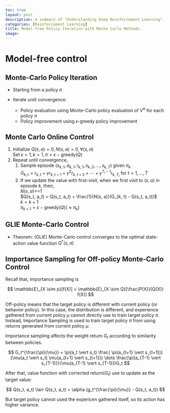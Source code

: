 ```yaml
---
toc: true
layout: post
description: A summary of "Understanding Deep Reinforcement Learning"
categories: [Reinforcement Learning]
title: Model-free Policy Iteration with Monte Carlo Methods
image: 
---
```


# Model-free control

## Monte-Carlo Policy Iteration
- Starting from a policy $\pi$

- Iterate until convergence:
  - Policy evaluation using Monte-Carlo policy evaluation of $V^{\pi}$ for each policy $\pi$
  - Policy improvement using $\epsilon$-greedy policy improvement

## Monte Carlo Online Control

1. Initialize $Q(s, a) = 0, N(s, a) = 0, \forall (s, a)$ \
Set $\epsilon=1, k=1, \pi=\epsilon-\text{greedy}(Q)$
2. Repeat until convergence,
   1. Sample episode ($s_{k, 1}, a_{k, 1}, r_{k,1}, s_{k, 2}, \dots, s_{k, T}$) given $\pi_k$ \
   $G_{k, t} =r_{k, t} + \gamma r_{k, t+1} + \gamma^2 r_{k, t+2} + \cdots + \gamma^{T_i - 1} r_{k, T_i}$ for $t=1, \dots,T$
   2. If we update the value with first-visit, when we first visit to $(s, a)$ in episode $k$, then,\
   $N(s,a) \mathrel{+{=}} 1$\
   $Q(s_t, a_t) = Q(s_t, a_t) + \frac{1}{N(s, a)}(G_{k, t} - Q(s_t, a_t))$ \
   $k = k + 1$ \
   $\pi_{k+1} = \epsilon-\text{greedy}(Q) (\approx \pi_k)$

## GLIE Monte-Carlo Control
- Theorem: (GLIE) Monte-Carlo control converges to the optimal state-action value function $Q^{*}(s, a)$

## Importance Sampling for Off-policy Monte-Carlo Control
Recall that, importance sampling is

$$ \mathbb{E}_{X \sim p}[f(X)] = \mathbb{E}_{X \sim Q}[\frac{P(X)}{Q(X)} f(X)] $$

Off-policy means that the target policy is different with current policy (or behavior policy). In this case, the distribution is different, and experience gathered from current policy $\mu$ cannot directly use to train target policy $\pi$. Instead, Importance Sampling is used to train target policy $\pi$ from using returns generated from current policy $\mu$.

Importance sampling affects the weight return $G_t$ according to similarity between policies.

$$ G_t^{\frac{\pi}{\mu}} = \pi(a_t \vert s_t) \frac{ \pi(a_{t+1} \vert s_{t+1})}{\mu(a_t \vert s_t) \mu(a_{t+1} \vert s_{t+1})} \dots \frac{\pi(a_{T-1} \vert s_{T-1})}{\mu(a_{T-1} \vert s_{T-1})}G_t $$

After that, value function with corrected return($G_t$) use to update as the target value:

$$ Q(s_t, a_t) \larr Q(s_t, a_t) + \alpha (g_t^{\frac{\pi}{\mu}} - Q(s_t, a_t)) $$

But target policy cannot used the expericen gathered itself, so its action has higher variance. 